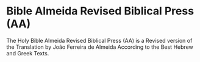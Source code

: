 # Bible Almeida Revised Biblical Press (AA)

The Holy Bible Almeida Revised Biblical Press (AA) is a Revised version of the Translation by João Ferreira de Almeida According to the Best Hebrew and Greek Texts.
